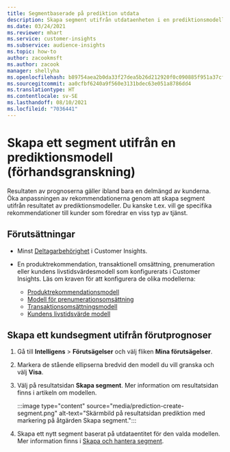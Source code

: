 ```yaml
---
title: Segmentbaserade på prediktion utdata
description: Skapa segment utifrån utdataenheten i en prediktionsmodell.
ms.date: 03/24/2021
ms.reviewer: mhart
ms.service: customer-insights
ms.subservice: audience-insights
ms.topic: how-to
author: zacookmsft
ms.author: zacook
manager: shellyha
ms.openlocfilehash: b89754aea2b0da33f27dea5b26d212920f0c090885f951a37cf42ff11c7b6e93
ms.sourcegitcommit: aa0cfbf6240a9f560e3131bdec63e051a8786dd4
ms.translationtype: HT
ms.contentlocale: sv-SE
ms.lasthandoff: 08/10/2021
ms.locfileid: "7036441"
---
```

# <a name="create-a-segment-based-on-a-prediction-model-preview"></a>Skapa ett segment utifrån en prediktionsmodell (förhandsgranskning)

Resultaten av prognoserna gäller ibland bara en delmängd av kunderna. Öka anpassningen av rekommendationerna genom att skapa segment utifrån resultatet av prediktionsmodeller. Du kanske t.ex. vill ge specifika rekommendationer till kunder som föredrar en viss typ av tjänst. 

## <a name="prerequisites"></a>Förutsättningar

- Minst [Deltagarbehörighet](permissions.md) i Customer Insights.

- En produktrekommendation, transaktionell omsättning, prenumeration eller kundens livstidsvärdesmodell som konfigurerats i Customer Insights. Läs om kraven för att konfigurera de olika modellerna:

  - [Produktrekommendationsmodell](predict-product-recommendation.md)
  - [Modell för prenumerationsomsättning](predict-subscription-churn.md)
  - [Transaktionsomsättningsmodell](predict-transactional-churn.md)
  - [Kundens livstidsvärde modell](predict-customer-lifetime-value.md)

## <a name="create-a-customer-segment-based-on-predictions"></a>Skapa ett kundsegment utifrån förutprognoser

1. Gå till **Intelligens** > **Förutsägelser** och välj fliken **Mina förutsägelser**.

1. Markera de stående ellipserna bredvid den modell du vill granska och välj **Visa**.

1. Välj på resultatsidan **Skapa segment**. Mer information om resultatsidan finns i artikeln om modellen.

   :::image type="content" source="media/prediction-create-segment.png" alt-text="Skärmbild på resultatsidan prediktion med markering på åtgärden Skapa segment.":::

1. Skapa ett nytt segment baserat på utdataentitet för den valda modellen. Mer information finns i [Skapa och hantera segment](segments.md).